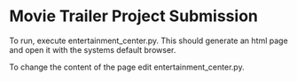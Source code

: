 # Movie Trailer Project Submission

To run, execute entertainment_center.py. This should generate an html page and open it with the systems default browser.

To change the content of the page edit entertainment_center.py.
